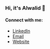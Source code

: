 ### Hi, it's Alwalid 👋

#### Connect with me:

- [LinkedIn]([https://www.linkedin.com/in/your-linkedin-username](https://www.linkedin.com/in/alwalidk/))
- [Email](mailto:alwalid23dec@gmail.com)
- [Website](http://www.alwalidkhann.com)


